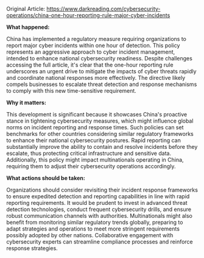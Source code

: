 Original Article: https://www.darkreading.com/cybersecurity-operations/china-one-hour-reporting-rule-major-cyber-incidents

**What happened:**

China has implemented a regulatory measure requiring organizations to report major cyber incidents within one hour of detection. This policy represents an aggressive approach to cyber incident management, intended to enhance national cybersecurity readiness. Despite challenges accessing the full article, it's clear that the one-hour reporting rule underscores an urgent drive to mitigate the impacts of cyber threats rapidly and coordinate national responses more effectively. The directive likely compels businesses to escalate threat detection and response mechanisms to comply with this new time-sensitive requirement.

**Why it matters:**

This development is significant because it showcases China's proactive stance in tightening cybersecurity measures, which might influence global norms on incident reporting and response times. Such policies can set benchmarks for other countries considering similar regulatory frameworks to enhance their national cybersecurity postures. Rapid reporting can substantially improve the ability to contain and resolve incidents before they escalate, thus protecting critical infrastructure and sensitive data. Additionally, this policy might impact multinationals operating in China, requiring them to adjust their cybersecurity operations accordingly.

**What actions should be taken:**

Organizations should consider revisiting their incident response frameworks to ensure expedited detection and reporting capabilities in line with rapid reporting requirements. It would be prudent to invest in advanced threat detection technologies, conduct frequent cybersecurity drills, and ensure robust communication channels with authorities. Multinationals might also benefit from monitoring similar regulatory trends globally, preparing to adapt strategies and operations to meet more stringent requirements possibly adopted by other nations. Collaborative engagement with cybersecurity experts can streamline compliance processes and reinforce response strategies.
